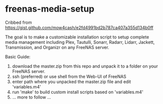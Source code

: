 # freenas-media-setup
Cribbed from https://gist.github.com/mow4cash/e2fd4991bd2b787ca407a355d134b0ff

The goal is to make a customizable installation script to setup complete media management including Plex, Tautulli, Sonarr, Radarr, Lidarr, Jackett, Transmission, and Organizr on any FreeNAS server.

Basic Guide:
1) download the master.zip from this repo and unpack it to a folder on your FreeNAS server.
2) ssh (preferred) or use shell from the Web-UI of FreeNAS
3) enter path where you unpacked the master.zip file and edit 'variables.m4'
4) run 'make' to build custom install scripts based on 'variables.m4'
5) ... more to follow ...
